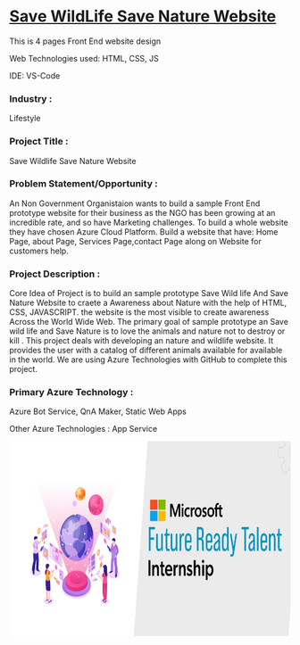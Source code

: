 # <a href="https://green-field-02260e410.1.azurestaticapps.net/">Save WildLife Save Nature Website </a>

This is 4 pages Front End website design

Web Technologies used: HTML, CSS, JS

IDE: VS-Code


### Industry :
Lifestyle


### Project Title :
Save Wildlife Save Nature Website 


### Problem Statement/Opportunity :
An Non Government Organistaion wants to build a sample Front End prototype website for their business as the NGO has been growing at an incredible rate, and so have Marketing challenges. To build a whole website they have chosen Azure Cloud Platform. Build a website that have: Home Page, about Page, Services Page,contact  Page along on Website for customers help.


### Project Description :
Core Idea of Project is to build an sample prototype Save Wild life And Save Nature Website to craete a Awareness about Nature with the help of HTML, CSS, JAVASCRIPT. the website is the most visible to create awareness Across the World Wide Web. The primary goal of sample prototype an Save wild life and Save Nature is to love the animals and nature not to destroy or kill . This project deals with developing an nature and wildlife website. It provides the user with a catalog of different animals available for available in the world. We are using Azure Technologies with GitHub to complete this project.


### Primary Azure Technology :
Azure Bot Service, QnA Maker, Static Web Apps


Other Azure Technologies :
App Service

<a href="https://futurereadytalent.in/"><p align= "center"><img src="assets/images/FRT.jpeg" width="700" height= "350"></p></a>  
